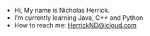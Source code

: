- Hi, My name is Nicholas Herrick.
- I’m currently learning Java, C++ and Python
- How to reach me: HerrickND@icloud.com

<!---
Feedthegeek/Feedthegeek is a ✨ special ✨ repository because its `README.md` (this file) appears on your GitHub profile.
You can click the Preview link to take a look at your changes.
--->
